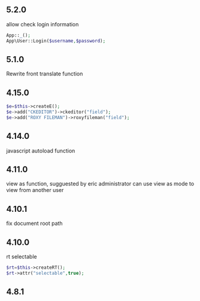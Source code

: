 ## 5.2.0
allow check login information

```php
App::_();
App\User::Login($username,$password);
```

## 5.1.0
Rewrite front translate function

## 4.15.0
```php
$e=$this->createE();
$e->add("CKEDITOR")->ckeditor("field");
$e->add("ROXY FILEMAN")->roxyfileman("field");
```

## 4.14.0
javascript autoload function

## 4.11.0
view as function, sugguested by eric
administrator can use view as mode to view from another user

## 4.10.1
fix document root path

## 4.10.0

rt selectable
```php
$rt=$this->createRT();
$rt->attr("selectable",true);
``` 

## 4.8.1
